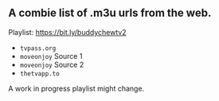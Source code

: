 ## A combie list of .m3u urls from the web. 

Playlist: https://bit.ly/buddychewtv2
- `tvpass.org`
- `moveonjoy` Source 1
- `moveonjoy` Source 2
- `thetvapp.to`

A work in progress playlist might change.
